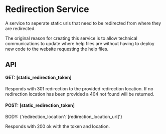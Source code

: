 Redirection Service
===================

A service to seperate static urls that need to be redirected from where they are redirected.

The original reason for creating this service is to allow technical
communications to update where help files are without having to deploy
new code to the website requesting the help files.

API
---

#### GET: \[static_redirection_token]

Responds with 301 redirection to the provided redirection location.
If no redirection location has been provided a 404 not found will be returned.

#### POST: \[static_redirection_token]

BODY: {'redirection_location':'[redirection_location_url]'}

Responds with 200 ok with the token and location.


